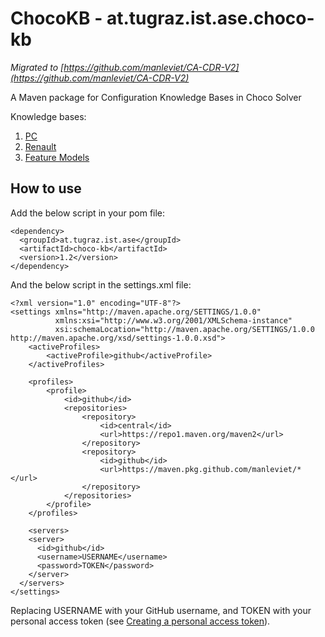 # ChocoKB - at.tugraz.ist.ase.choco-kb

*Migrated to [https://github.com/manleviet/CA-CDR-V2](https://github.com/manleviet/CA-CDR-V2)*

A Maven package for Configuration Knowledge Bases in Choco Solver

Knowledge bases:

1. [PC](https://www.itu.dk/research/cla/externals/clib/)
2. [Renault](https://www.itu.dk/research/cla/externals/clib/)
3. [Feature Models](http://www.splot-research.org)

## How to use

Add the below script in your pom file:

```
<dependency>
  <groupId>at.tugraz.ist.ase</groupId>
  <artifactId>choco-kb</artifactId>
  <version>1.2</version>
</dependency>
```

And the below script in the settings.xml file:

```
<?xml version="1.0" encoding="UTF-8"?>
<settings xmlns="http://maven.apache.org/SETTINGS/1.0.0"
          xmlns:xsi="http://www.w3.org/2001/XMLSchema-instance"
          xsi:schemaLocation="http://maven.apache.org/SETTINGS/1.0.0 http://maven.apache.org/xsd/settings-1.0.0.xsd">
    <activeProfiles>
        <activeProfile>github</activeProfile>
    </activeProfiles>

    <profiles>
        <profile>
            <id>github</id>
            <repositories>
                <repository>
                    <id>central</id>
                    <url>https://repo1.maven.org/maven2</url>
                </repository>
                <repository>
                    <id>github</id>
                    <url>https://maven.pkg.github.com/manleviet/*</url>
                </repository>
            </repositories>
        </profile>
    </profiles>
    
    <servers>
    <server>
      <id>github</id>
      <username>USERNAME</username>
      <password>TOKEN</password>
    </server>
  </servers>
</settings>
```
Replacing USERNAME with your GitHub username, and TOKEN with your personal access token (see [Creating a personal access token](https://docs.github.com/en/authentication/keeping-your-account-and-data-secure/creating-a-personal-access-token)).
